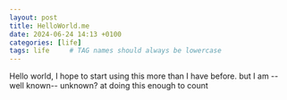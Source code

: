 ```yaml
---
layout: post
title: HelloWorld.me
date: 2024-06-24 14:13 +0100
categories: [life]
tags: life     # TAG names should always be lowercase
---
```


Hello world, I hope to start using this more than I have before.
but I am --well known-- unknown? at doing this enough to count
